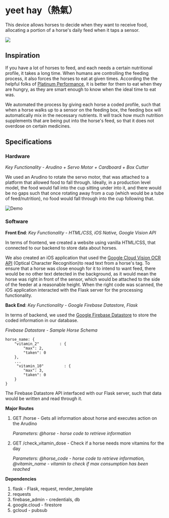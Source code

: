 # yeet hay（熱氣）

This device allows horses to decide when they want to receive food, allocating a portion of a horse's daily feed when it taps a sensor.

![](readme.png)

## Inspiration
If you have a lot of horses to feed, and each needs a certain nutritional profile, it takes a long time. When humans are controlling the feeding process, it also forces the horses to eat at given times. According the the helpful folks of [Platinum Performance](https://www.platinumperformance.com/horses), it is better for them to eat when they are hungry, as they are smart enough to know when the ideal time to eat was. 

We automated the process by giving each horse a coded profile, such that when a horse walks up to a sensor on the feeding box, the feeding box will automatically mix in the necessary nutrients. It will track how much nutrition supplements that are being put into the horse's feed, so that it does not overdose on certain medicines. 

## Specifications
### Hardware

*Key Functionality - Arudino + Servo Motor + Cardboard + Box Cutter*

We used an Arudino to rotate the servo motor, that was attached to a platform that allowed food to fall through. Ideally, in a production level model, the food would fall into the cup sitting under into it, and there would be no gaps such that once rotating away from a cup (which would be a tube of feed/nutrition), no food would fall through into the cup following that. 

![Demo](https://gifs.com/gif/yeethay-91QgYJ)

### Software

**Front End**: *Key Functionality - HTML/CSS, iOS Native, Google Vision API*

In terms of frontend, we created a website using vanilla HTML/CSS, that connected to our backend to store data about horses. 

We also created an iOS application that used the [Google Cloud Vision OCR API](https://cloud.google.com/vision/) (Optical Character Recognition)to read text from a horse's tag. To ensure that a horse was close enough for it to intend to want feed, there would be no other text detected in the background, as it would mean the horse was right in front of the sensor, which would be attached to the side of the feeder at a reasonable height. When the right code was scanned, the iOS application interacted with the Flask server for the processing functionality. 

**Back End**: *Key Functionality - Google Firebase Datastore, Flask*

In terms of backend, we used the [Google Firebase Datastore](https://firebase.google.com/docs/database/) to store the coded information in our database. 

*Firebase Datastore - Sample Horse Schema*

    horse_name: {
	    "vitamin_2"         : {
	    	"max": 2,
	    	"taken": 0
	    },
	    ...
	   	 "vitamin_10"         : {
	    	"max": 3,
	    	"taken": 0
	    }
    }
    
The Firebase Datastore API interfaced with our Flask server, such that data would be written and read through it. 

**Major Routes**

1. GET /horse - Gets all information about horse and executes action on the Arudino

	*Parameters: @horse - horse code to retrieve information*

2. GET /check_vitamin_dose - Check if a horse needs more vitamins for the day

	*Parameters: @horse_code - horse code to retrieve information, @vitamin_name - vitamin to check if max consumption has been reached*
	
**Dependencies**

1. flask - Flask, request, render_template
2. requests
3. firebase_admin - credentials, db
4. google.cloud - firestore
5. gcloud - pubsub

